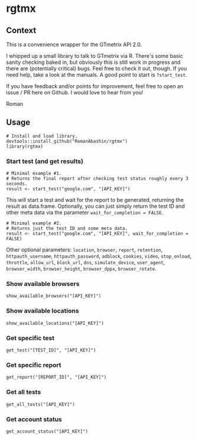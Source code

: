 # rgtmx

## Context

This is a convenience wrapper for the GTmetrix API 2.0.

I whipped up a small library to talk to GTmetrix via R. There's some basic sanity checking baked in, but obviously this is still work in progress and there are (potentially critical) bugs. Feel free to check it out, though. If you need help, take a look at the manuals. A good point to start is `?start_test`. 

If you have feedback and/or points for improvement, feel free to open an issue / PR here on Github. I would love to hear from you!

Roman

## Usage

```
# Install and load library.
devtools::install_github("RomanAbashin/rgtmx")
library(rgtmx)
```
### Start test (and get results)
```
# Minimal example #1.
# Returns the final report after checking test status roughly every 3 seconds. 
result <- start_test("google.com", "[API_KEY]")
```
This will start a test and wait for the report to be generated, returning the result as data.frame. Optionally, you can just simply return the test ID and other meta data via the parameter `wait_for_completion = FALSE`.

```
# Minimal example #2.
# Returns just the test ID and some meta data.
result <- start_test("google.com", "[API_KEY]", wait_for_completion = FALSE)
```

Other optional parameters: `location`,
`browser`,
`report`,
`retention`,
`httpauth_username`,
`httpauth_password`,
`adblock`,
`cookies`,
`video`,
`stop_onload`,
`throttle`,
`allow_url`,
`block_url`,
`dns`,
`simulate_device`,
`user_agent`,
`browser_width`,
`browser_height`,
`browser_dppx`,
`browser_rotate`.

### Show available browsers
```
show_available_browsers("[API_KEY]")
```
### Show available locations
```
show_available_locations("[API_KEY]")
```
### Get specific test
```
get_test("[TEST_ID]", "[API_KEY]")
```
### Get specific report
```
get_report("[REPORT_ID]", "[API_KEY]")
```
### Get all tests
```
get_all_tests("[API_KEY]")
```
### Get account status
```
get_account_status("[API_KEY]")
```
